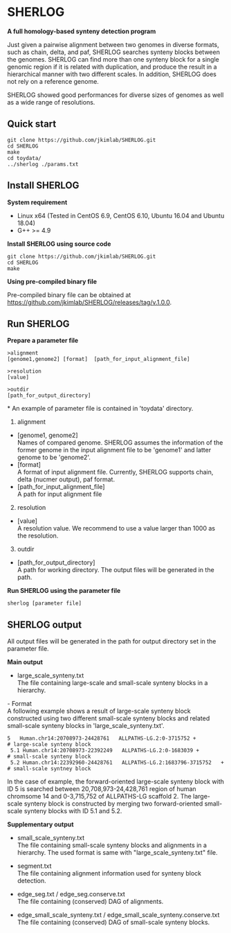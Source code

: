 # SHERLOG
**A full homology-based synteny detection program**


Just given a pairwise alignment between two genomes in diverse formats, such as chain, delta, and paf, SHERLOG searches synteny blocks between the genomes.
SHERLOG can find more than one synteny block for a single genomic region if it is related with duplication, and produce the result in a hierarchical manner with two different scales. In addition, SHERLOG does not rely on a reference genome. 

SHERLOG showed good performances for diverse sizes of genomes as well as a wide range of resolutions.

Quick start
----------------
``` 
git clone https://github.com/jkimlab/SHERLOG.git
cd SHERLOG
make
cd toydata/
../sherlog ./params.txt
```


Install SHERLOG
----------------
**System requirement**
   - Linux x64 (Tested in CentOS 6.9, CentOS 6.10, Ubuntu 16.04 and Ubuntu 18.04)  
   - G++ >= 4.9

**Install SHERLOG using source code**
```
git clone https://github.com/jkimlab/SHERLOG.git
cd SHERLOG
make
```

**Using pre-compiled binary file**  

Pre-compiled binary file can be obtained at https://github.com/jkimlab/SHERLOG/releases/tag/v.1.0.0.

Run SHERLOG
----------------
**Prepare a parameter file**  

```
>alignment
[genome1,genome2] [format]  [path_for_input_alignment_file]

>resolution
[value]

>outdir
[path_for_output_directory]
```
\* An example of parameter file is contained in 'toydata' directory.

1. alignment
  - [genome1, genome2]  
  Names of compared genome. SHERLOG assumes the information of the former genome in the input alignment file to be 'genome1' and latter genome to be 'genome2'.
  - [format]  
  A format of input alignment file. Currently, SHERLOG supports chain, delta (nucmer output), paf format.
  - [path_for_input_alignment_file]  
  A path for input alignment file
 
 
 2. resolution
   - [value]  
   A resolution value. We recommend to use a value larger than 1000 as the resolution.
 
 
 3. outdir
   - [path_for_output_directory]  
   A path for working directory. The output files will be generated in the path.


**Run SHERLOG using the parameter file** 

```
sherlog [parameter file]
```



SHERLOG output
----------------
All output files will be generated in the path for output directory set in the parameter file.

**Main output**

 - large_scale_synteny.txt  
  The file containing large-scale and small-scale synteny blocks in a hierarchy.  
  
 \- Format  
 A following example shows a result of large-scale synteny block constructed using two different small-scale synteny blocks and related small-scale synteny blocks in 'large_scale_synteny.txt'.  
  
  ```
  5   Human.chr14:20708973-24428761   ALLPATHS-LG.2:0-3715752 +             # large-scale synteny block
   5.1 Human.chr14:20708973-22392249   ALLPATHS-LG.2:0-1683039 +            # small-scale synteny block
   5.2 Human.chr14:22392960-24428761   ALLPATHS-LG.2:1683796-3715752   +    # small-scale syntney block
  ```

 In the case of example, the forward-oriented large-scale synteny block with ID 5 is searched between 20,708,973-24,428,761 region of human chromsome 14 and 0-3,715,752 of ALLPATHS-LG scaffold 2.
 The large-scale synteny block is constructed by merging two forward-oriented small-scale synteny blocks with ID 5.1 and 5.2.
 
**Supplementary output**

 - small_scale_synteny.txt  
  The file containing small-scale synteny blocks and alignments in a hierarchy. The used format is same with "large_scale_synteny.txt" file.
  
 - segment.txt  
  The file containing alignment information used for synteny block detection.
 
 - edge_seg.txt / edge_seg.conserve.txt  
  The file containing (conserved) DAG of alignments.
 
 - edge_small_scale_synteny.txt / edge_small_scale_synteny.conserve.txt  
  The file containing (conserved) DAG of small-scale synteny blocks.
